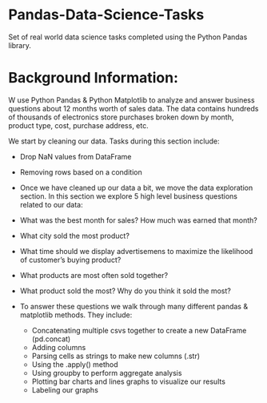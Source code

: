 # Pandas-Data-Science-Tasks
Set of real world data science tasks completed using the Python Pandas library.

# Background Information:

W use Python Pandas & Python Matplotlib to analyze and answer business questions about 12 months worth of sales data. The data contains hundreds of thousands of electronics store purchases broken down by month, product type, cost, purchase address, etc.

We start by cleaning our data. Tasks during this section include:

* Drop NaN values from DataFrame
* Removing rows based on a condition
* Once we have cleaned up our data a bit, we move the data exploration section. In this section we explore 5 high level business questions related to our data:

* What was the best month for sales? How much was earned that month?
* What city sold the most product?
* What time should we display advertisemens to maximize the likelihood of customer’s buying product?
* What products are most often sold together?
* What product sold the most? Why do you think it sold the most?
* To answer these questions we walk through many different pandas & matplotlib methods. They include:

  * Concatenating multiple csvs together to create a new DataFrame (pd.concat)
  * Adding columns
  * Parsing cells as strings to make new columns (.str)
  * Using the .apply() method
  * Using groupby to perform aggregate analysis
  * Plotting bar charts and lines graphs to visualize our results
  * Labeling our graphs
